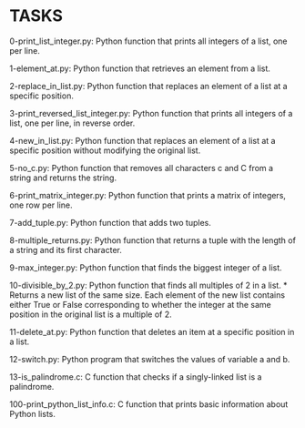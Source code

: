 # TASKS

0-print_list_integer.py: Python function that prints all integers of a list, one per line.

1-element_at.py: Python function that retrieves an element from a list.

2-replace_in_list.py: Python function that replaces an element of a list at a specific position.

3-print_reversed_list_integer.py: Python function that prints all integers of a list, one per line, in reverse order.

4-new_in_list.py: Python function that replaces an element of a list at a specific position without modifying the original list.

5-no_c.py: Python function that removes all characters c and C from a string and returns the string.

6-print_matrix_integer.py: Python function that prints a matrix of integers, one row per line.

7-add_tuple.py: Python function that adds two tuples.

8-multiple_returns.py: Python function that returns a tuple with the length of a string and its first character.

9-max_integer.py: Python function that finds the biggest integer of a list.

10-divisible_by_2.py: Python function that finds all multiples of 2 in a list. * Returns a new list of the same size. Each element of the new list contains either True or False corresponding to whether the integer at the same position in the original list is a multiple of 2.

11-delete_at.py: Python function that deletes an item at a specific position in a list.

12-switch.py: Python program that switches the values of variable a and b.

13-is_palindrome.c: C function that checks if a singly-linked list is a palindrome.

100-print_python_list_info.c: C function that prints basic information about Python lists.
